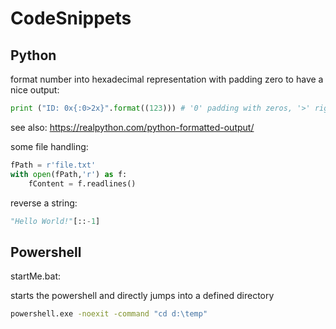 # CodeSnippets
## Python
format number into hexadecimal representation with padding zero to have a nice output:
```python
print ("ID: 0x{:0>2x}".format((123))) # '0' padding with zeros, '>' right align, 'x' hexadecimal
```
see also: https://realpython.com/python-formatted-output/

some file handling:
```python
fPath = r'file.txt'
with open(fPath,'r') as f:
    fContent = f.readlines()
```

reverse a string:
```python
"Hello World!"[::-1]
```

## Powershell
startMe.bat:

starts the powershell and directly jumps into a defined directory
```cmd
powershell.exe -noexit -command "cd d:\temp"
```
